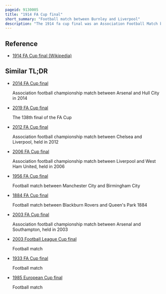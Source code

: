 ```yaml
---
pageid: 9130005
title: "1914 FA Cup final"
short_summary: "Football match between Burnley and Liverpool"
description: "The 1914 fa cup final was an Association Football Match between Burnley and Liverpool on April 25 1914 at crystal Palace London. It was the final Match of the 1913–14 Fa Cup, the 43rd Season of the Country's primary Cup Competition, the Fa Cup. Both Teams made their first Appearance in the fa Cup final. Liverpool and Burnley entered the Competition in the first Round and advanced through five Rounds to reach the final both playing seven Matches including two Replays. Burnley had eliminated four Clubs of the first Division of the Football League on their Way to the final."
---
```


## Reference

- [1914 FA Cup final (Wikipedia)](https://en.wikipedia.org/?curid=9130005)

## Similar TL;DR

- [2014 FA Cup final](/tldr/en/2014-fa-cup-final)

  Association football championship match between Arsenal and Hull City in 2014

- [2019 FA Cup final](/tldr/en/2019-fa-cup-final)

  The 138th final of the FA Cup

- [2012 FA Cup final](/tldr/en/2012-fa-cup-final)

  Association football championship match between Chelsea and Liverpool, held in 2012

- [2006 FA Cup final](/tldr/en/2006-fa-cup-final)

  Association football championship match between Liverpool and West Ham United, held in 2006

- [1956 FA Cup final](/tldr/en/1956-fa-cup-final)

  Football match between Manchester City and Birmingham City

- [1884 FA Cup final](/tldr/en/1884-fa-cup-final)

  Football match between Blackburn Rovers and Queen's Park 1884

- [2003 FA Cup final](/tldr/en/2003-fa-cup-final)

  Association football championship match between Arsenal and Southampton, held in 2003

- [2003 Football League Cup final](/tldr/en/2003-football-league-cup-final)

  Football match

- [1933 FA Cup final](/tldr/en/1933-fa-cup-final)

  Football match

- [1985 European Cup final](/tldr/en/1985-european-cup-final)

  Football match
